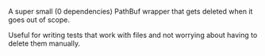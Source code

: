 A super small (0 dependencies) PathBuf wrapper that gets deleted when it goes out of scope.

Useful for writing tests that work with files and not worrying about having to delete them manually.